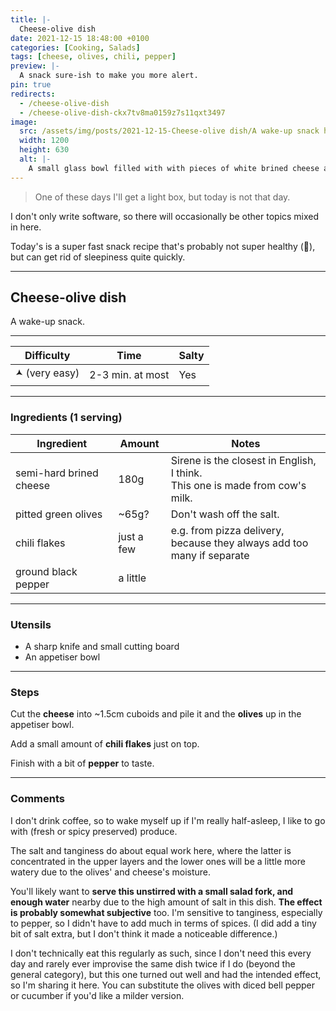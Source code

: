 ```yaml
---
title: |-
  Cheese-olive dish
date: 2021-12-15 18:48:00 +0100
categories: [Cooking, Salads]
tags: [cheese, olives, chili, pepper]
preview: |-
  A snack sure-ish to make you more alert.
pin: true
redirects:
  - /cheese-olive-dish
  - /cheese-olive-dish-ckx7tv8ma0159z7s11qxt3497
image:
  src: /assets/img/posts/2021-12-15-Cheese-olive dish/A wake-up snack header image 2.png
  width: 1200
  height: 630
  alt: |-
    A small glass bowl filled with with pieces of white brined cheese and olives, sprinkled with chili flakes and ground black pepper.
---
```


<!-- markdownlint-disable no-inline-html -->

> One of these days I'll get a light box, but today is not that day.

I don't only write software, so there will occasionally be other topics mixed in here.

Today's is a super fast snack recipe that's probably not super healthy (🧂),  
but can get rid of sleepiness quite quickly.

- - -

## Cheese-olive dish

A wake-up snack.

- - -

| Difficulty | Time | Salty |
|---|---|---|
| 🟂 (very easy) | 2-3 min. at most | Yes |

- - -

### Ingredients (1 serving)

| Ingredient | Amount | Notes |
|---|---|---|
| semi-hard brined cheese | 180g | Sirene is the closest in English, I think.<br>This one is made from cow's milk. |
| pitted green olives | ~65g? | Don't wash off the salt. |
| chili flakes | just a few | e.g. from pizza delivery,<br>because they always add too many if separate |
| ground black pepper | a little |  |

- - -

### Utensils

- A sharp knife and small cutting board
- An appetiser bowl

- - -

### Steps

Cut the **cheese** into ~1.5cm cuboids and pile it and the **olives** up in the appetiser bowl.

Add a small amount of **chili flakes** just on top.

Finish with a bit of **pepper** to taste.

- - -

### Comments

I don't drink coffee, so to wake myself up if I'm really half-asleep, I like to go with (fresh or spicy preserved) produce.

The salt and tanginess do about equal work here, where the latter is concentrated in the upper layers and the lower ones will be a little more watery due to the olives' and cheese's moisture.

You'll likely want to **serve this unstirred with a small salad fork, and enough water** nearby due to the high amount of salt in this dish. **The effect is probably somewhat subjective** too. I'm sensitive to tanginess, especially to pepper, so I didn't have to add much in terms of spices. (I did add a tiny bit of salt extra, but I don't think it made a noticeable difference.)

I don't technically eat this regularly as such, since I don't need this every day and rarely ever improvise the same dish twice if I do (beyond the general category), but this one turned out well and had the intended effect, so I'm sharing it here. You can substitute the olives with diced bell pepper or cucumber if you'd like a milder version.
